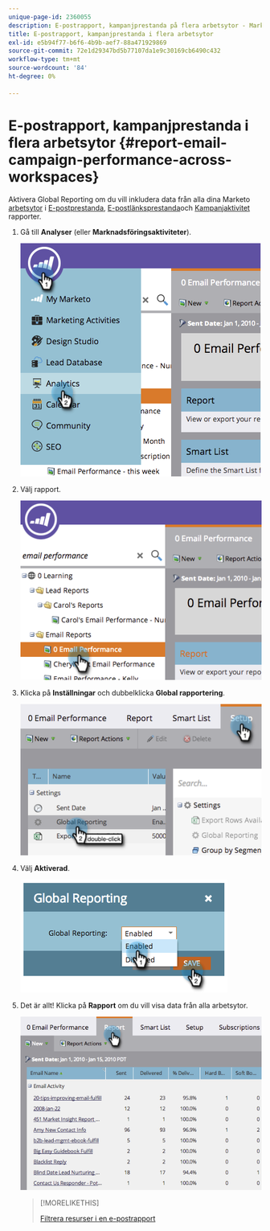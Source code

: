 ```yaml
---
unique-page-id: 2360055
description: E-postrapport, kampanjprestanda på flera arbetsytor - Marketo Docs - produktdokumentation
title: E-postrapport, kampanjprestanda i flera arbetsytor
exl-id: e5b94f77-b6f6-4b9b-aef7-88a471929869
source-git-commit: 72e1d29347bd5b77107da1e9c30169cb6490c432
workflow-type: tm+mt
source-wordcount: '84'
ht-degree: 0%

---
```


# E-postrapport, kampanjprestanda i flera arbetsytor {#report-email-campaign-performance-across-workspaces}

Aktivera Global Reporting om du vill inkludera data från alla dina Marketo [arbetsytor](/help/marketo/product-docs/administration/workspaces-and-person-partitions/create-a-new-workspace.md) i [E-postprestanda](/help/marketo/product-docs/email-marketing/email-programs/email-program-data/email-performance-report.md), [E-postlänksprestanda](/help/marketo/product-docs/email-marketing/email-programs/email-program-data/email-link-performance-report.md)och [Kampanjaktivitet](/help/marketo/product-docs/reporting/basic-reporting/report-types/campaign-activity-report.md) rapporter.

1. Gå till **Analyser** (eller **Marknadsföringsaktiviteter**).

   ![](assets/image2014-9-16-16-3a4-3a46.png)

1. Välj rapport.

   ![](assets/image2014-9-16-16-3a4-3a51.png)

1. Klicka på **Inställningar** och dubbelklicka **Global rapportering**.

   ![](assets/image2014-9-16-16-3a4-3a58.png)

1. Välj **Aktiverad**.

   ![](assets/image2014-9-16-16-3a5-3a4.png)

1. Det är allt! Klicka på **Rapport** om du vill visa data från alla arbetsytor.

   ![](assets/image2014-9-16-16-3a5-3a8.png)

   >[!MORELIKETHIS]
   >
   >[Filtrera resurser i en e-postrapport](/help/marketo/product-docs/reporting/basic-reporting/report-activity/filter-assets-in-an-email-report.md)
